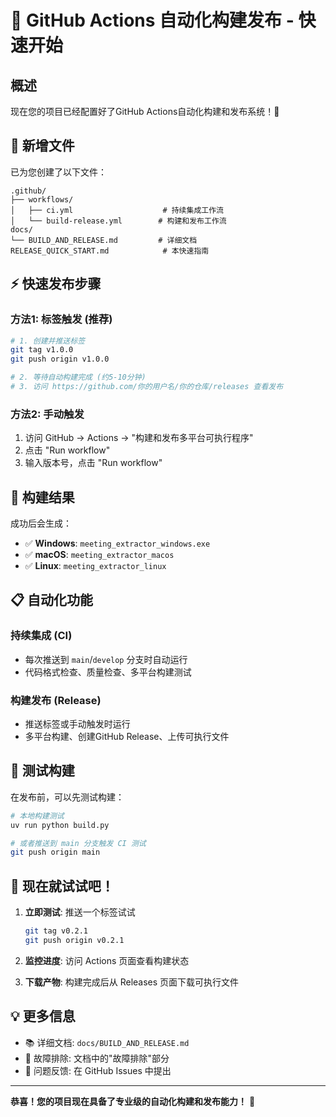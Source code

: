 # 🚀 GitHub Actions 自动化构建发布 - 快速开始

## 概述

现在您的项目已经配置好了GitHub Actions自动化构建和发布系统！🎉

## 📁 新增文件

已为您创建了以下文件：

```
.github/
├── workflows/
│   ├── ci.yml                    # 持续集成工作流
│   └── build-release.yml        # 构建和发布工作流
docs/
└── BUILD_AND_RELEASE.md         # 详细文档
RELEASE_QUICK_START.md            # 本快速指南
```

## ⚡ 快速发布步骤

### 方法1: 标签触发 (推荐)

```bash
# 1. 创建并推送标签
git tag v1.0.0
git push origin v1.0.0

# 2. 等待自动构建完成 (约5-10分钟)
# 3. 访问 https://github.com/你的用户名/你的仓库/releases 查看发布
```

### 方法2: 手动触发

1. 访问 GitHub → Actions → "构建和发布多平台可执行程序"
2. 点击 "Run workflow"
3. 输入版本号，点击 "Run workflow"

## 🎯 构建结果

成功后会生成：
- ✅ **Windows**: `meeting_extractor_windows.exe`
- ✅ **macOS**: `meeting_extractor_macos`
- ✅ **Linux**: `meeting_extractor_linux`

## 📋 自动化功能

### 持续集成 (CI)
- 每次推送到 `main`/`develop` 分支时自动运行
- 代码格式检查、质量检查、多平台构建测试

### 构建发布 (Release)
- 推送标签或手动触发时运行
- 多平台构建、创建GitHub Release、上传可执行文件

## 🔧 测试构建

在发布前，可以先测试构建：

```bash
# 本地构建测试
uv run python build.py

# 或者推送到 main 分支触发 CI 测试
git push origin main
```

## 🎉 现在就试试吧！

1. **立即测试**: 推送一个标签试试
   ```bash
   git tag v0.2.1
   git push origin v0.2.1
   ```

2. **监控进度**: 访问 Actions 页面查看构建状态

3. **下载产物**: 构建完成后从 Releases 页面下载可执行文件

## 💡 更多信息

- 📚 详细文档: `docs/BUILD_AND_RELEASE.md`
- 🔧 故障排除: 文档中的"故障排除"部分
- 🐛 问题反馈: 在 GitHub Issues 中提出

---

**恭喜！您的项目现在具备了专业级的自动化构建和发布能力！** 🎊 